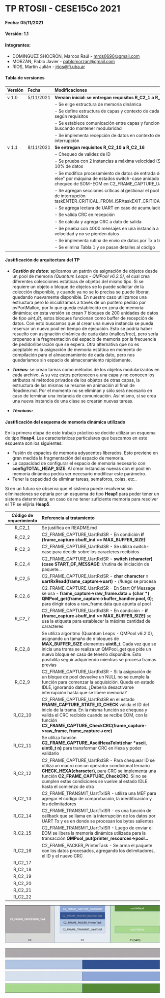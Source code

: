 # TP RTOSII - CESE15Co 2021

#### Fecha: 05/11/2021

#### Versión: 1.1

#### Integrantes:
- DOMINGUEZ SHOCRÓN, Marcos Raúl - <mrds0690@gmail.com>
- MORZÁN, Pablo Javier - <pablomorzan@gmail.com>
- RÍOS, Martín Julián - <jrios@fi.uba.ar>

#### Tabla de versiones
| Versión | Fecha | Modificaciones |
|:--- |:---|:---|
| v 1.0 |  5/11/2021  | **Versión inicial: se entregan requisitos R_C2_1 a R_C2_9**  |
|  |  | - Se elige estructura de memoria dinámica | 
|  |  | - Se define estructura de capas y contexto de cada función según requisitos |
|  |  | - Se establece comunicación entre capas y funciones buscando mantener modularidad |
|  |  | - Se implementa recepción de datos en contexto de interrupción |
| v 1.1 |  8/11/2021  | **Se entregan requisitos R_C2_10 a R_C2_16**  |
|  |  | - Chequeo de validez de ID | 
|  |  | - Se prueba con 2 instancias a máxima velocidad (Se pierden 10% de datos |
|  |  | - Se modifica procesamiento de datos de entrada de tipo "if-else" por máquina de estados switch-case anidado con chequeo de SOM-EOM en C2_FRAME_CAPTURE_UartRxInit |
|  |  | - Se agregan secciones críticas al gestionar el pool en contexto de interrupción taskENTER_CRITICAL_FROM_ISR/taskEXIT_CRITICAL_FROM_ISR |
|  |  | - Se agrega lectura de UART en caso de acumulación en buffer |
|  |  | - Se valida CRC en recepción |
|  |  | - Se calcula y agrega CRC a dato de salida |
|  |  | - Se prueba con 4000 mensajes en una instancia a máxima velocidad y no se pierden datos |
|  |  | - Se implementa rutina de envío de datos por Tx a través de ISR. |
|  |  | - Se elimina Tabla 1 y se pasan detalles al código |



#### Justificación de arquitectura del TP
- ***Gestión de datos:*** aplicamos un patrón de asignación de objetos desde un pool de memoria _(Quantum Leaps - QMPool v6.2.0)_, el cual crea diferentes colecciones estáticas de objetos del mismo tipo. Si se requiere un objeto o bloque de objetos se lo puede solicitar de la colección disponible, y cuando ya no se lo precisa se puede liberar, quedando nuevamente disponible. En nuestro caso utilizamos una estructura pero lo inicializamos a través de un puntero pedido por pvPortMalloc, por lo que queda establecido en zona de memoria dinámica; en esta versión se crean 7 bloques de 200 unidades de datos de tipo _uint_8t_, estos bloques funcionan como buffer de recepción de datos. Con esto buscamos que al crear una nueva instancia se pueda reservar un nuevo pool en tiempo de ejecución.
Esto se podría haber resuelto con asignación dinámica de cada dato (malloc/free), pero sería propenso a la fragmentación del espacio de memoria por la frecuencia de pedido/liberación que se espera. Otra alternativa que no es aceptable es la asignación de memoria estática en momento de compilación para el almacenamiento de cada dato, pero nos quedaríamos sin espacio de almacenamiento rápidamente.

- ***Taréas:*** se crean tareas como métodos de los objetos modularizados en cada archivo. A su vez estos pertenecen a una capa y no conocen los atributos ni métodos privados de los objetos de otras capas, la estructura de las mismas se resume en animación al final de Readme.md. Por el momento no se eliminan y sólo será necesario en caso de terminar una instancia de comunicación. Así mismo, si se crea una nueva instancia  de una clase se crearán nuevas tareas.

- ***Técnicas:***



#### Justificación del esquema de memoria dinámica utilizado
En la primera etapa de este trabajo práctico se decide utilizar un esquema de tipo **Heap4**. Las caracteristicas particulares que buscamos en este esquema son los siguientes:
- Fusión de espacios de memoria adyacentes liberados. Esto previene en gran medida la fragmentación del espacio de memoria.
- La capacidad de configurar el espacio de memoria necesario con **configTOTAL_HEAP_SIZE**. Al crear instancias nuevas con el pool en memoria dinámica podría ser necesario modificar este parámetro.
- Tener la capacidad de eliminar tareas, semaforos, colas, etc..

Si en un futuro se observa que el sistema puede resolverse sin eliminaciones se optaría por un esquema de tipo **Heap1** para poder tener un sistema determinista; en caso de no tener suficiente memoria para resolver el TP se elijiría **Heap5**.

| Código de requerimiento | Referencia al tratamiento |
|:---: |:---|
| R_C2_1 | Se justifica en README.md |
| R_C2_2 | C2_FRAME_CAPTURE_UartRxISR - En condición **if (frame_capture->buff_ind >= MAX_BUFFER_SIZE)** |
| R_C2_3 | C2_FRAME_CAPTURE_UartRxISR - Se utiliza switch-case para decidir sobre los caracteres recibidos |
| R_C2_4 | C2_FRAME_CAPTURE_UartRxISR - **switch (character) {case START_OF_MESSAGE:** //rutina de iniciación de paquete... |
| R_C2_5 | C2_FRAME_CAPTURE_UartRxISR - **char character = uartRxRead(frame_capture->uart)** - //luego se procesa | 
| R_C2_6 | C2_FRAME_CAPTURE_UartRxISR - En Start Of Message se usa - **frame_capture->raw_frame.data = (char \*) QMPool_get(frame_capture->buffer_handler.pool, 0)**; para dirigir datos a raw_frame.data que apunta al pool |
| R_C2_7 | C2_FRAME_CAPTURE_UartRxISR - En condición - **if (frame_capture->buff_ind >= MAX_BUFFER_SIZE)** se usa la etiqueta para establecer la máxima cantidad de caracteres |
| R_C2_8 | Se utiliza algoritmo (Quantum Leaps - QMPool v6.2.0), asignando un tamaño de n bloques de **MAX_BUFFER_SIZE** elementos **uint8_t**. Cada vez que se inicia una trama se realiza un QMPool_get que pide un nuevo bloque en caso de tenerlo disponible. Esto posibilita seguir adquiriendo mientras se procesa tramas previas  |
| R_C2_9 | C2_FRAME_CAPTURE_UartRxISR - Si la asignación de un bloque de pool devuelve un NULL no se cumple la función para comenzar la adquisición. Queda en estado IDLE, ignorando datos. ¿Debería desactivarse interrupción hasta que se libere memoria? |
| R_C2_10 | C2_FRAME_CAPTURE_UartRxISR en el estado **FRAME_CAPTURE_STATE_ID_CHECK** valida el ID del inicio de la trama. En la misma función se chequea y valida el CRC recibido cuando se recibe EOM, con la función **C2_FRAME_CAPTURE_CheckCRC(frame_capture->raw_frame, frame_capture->crc)** |
| R_C2_11 | Se utiliza función **C2_FRAME_CAPTURE_AsciiHexaToInt(char \*ascii, uint8_t n)** para transformar CRC en Hexa y poder validarlo |
| R_C2_12 | C2_FRAME_CAPTURE_UartRxISR - Para chequear ID se utiliza un macro con un operador condicional ternario **CHECK_HEXA(character)**, para CRC se implementa una función **C2_FRAME_CAPTURE_CheckCRC**. Si no se cumplen estas condiciones se vuelve al estado IDLE hasta el comienzo de otra |
| R_C2_13 | C2_FRAME_TRANSMIT_UartTxISR - utiliza una MEF para agregar el código de comprobación, la identificación y los delimitadores |
| R_C2_14 | C2_FRAME_TRANSMIT_UartTxISR - es una función de callback que se llama en la interrupción de los datos por UART Tx y es en donde se procesan los bytes salientes |
| R_C2_15 | C2_FRAME_TRANSMIT_UartTxISR - Luego de enviar el EOM se libera la memoria dinámica utilizada para la transacción **QMPool_put(printer_resources->pool...** |
| R_C2_16 | C2_FRAME_PACKER_PrinterTask - Se arma el paquete con los datos procesados, agregando los delimitadores, el ID y el nuevo CRC |
| R_C2_17 | |
| R_C2_18 | |
| R_C2_19 | |
| R_C2_20 | |
| R_C2_21 | |
| R_C2_22 | |


![](./images/frame_trip.gif)
